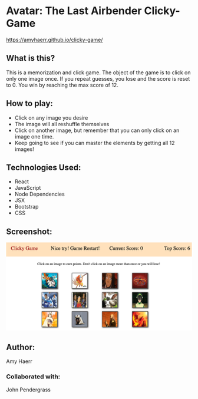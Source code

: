 # Avatar: The Last Airbender Clicky-Game

https://amyhaerr.github.io/clicky-game/

## What is this?
This is a memorization and click game. The object of the game is to click on only one image once. If you repeat guesses, you lose and the score is reset to 0. You win by reaching the max score of 12.


## How to play:
- Click on any image you desire
- The image will all reshuffle themselves
- Click on another image, but remember that you can only click on an image one time.
- Keep going to see if you can master the elements by getting all 12 images!


## Technologies Used:

- React
- JavaScript
- Node Dependencies
- JSX
- Bootstrap
- CSS

## Screenshot:
<img src="public/assets/screenshots/clickygame.png">



## Author:
Amy Haerr


### Collaborated with: 
John Pendergrass